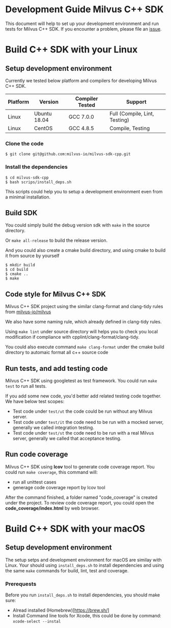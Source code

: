 # Development Guide Milvus C++ SDK
This document will help to set up your development environment and run tests for Milvus C++ SDK. If you encounter a problem, please file an [issue](https://github.com/milvus-io/milvus-sdk-cpp/issues/new).

# Build C++ SDK with your Linux

## Setup development environment
Currently we tested below platform and compilers for developing Milvus C++ SDK.

| Platform | Version      | Compiler Tested | Support                       |
| -------- | ------------ | --------------- | ----------------------------- |
| Linux    | Ubuntu 18.04 | GCC 7.0.0       | Full (Compile, Lint, Testing) |
| Linux    | CentOS       | GCC 4.8.5       | Compile, Testing              |

### Clone the code

```shell
$ git clone git@github.com:milvus-io/milvus-sdk-cpp.git
```

### Install the dependencies

```shell
$ cd milvus-sdk-cpp
$ bash scrips/install_deps.sh
```

This scripts could help you to setup a development environment even from a minimal installation.

## Build SDK
You could simply build the debug version sdk with `make` in the source directory.

Or `make all-release` to build the release version.

And you could also create a cmake build directory, and using cmake to build it from source by yourself

```shell
$ mkdir build
$ cd build
$ cmake ..
$ make
```

## Code style for Milvus C++ SDK
Milvus C++ SDK project using the similar clang-format and clang-tidy rules
from [milvus-io/milvus](https://github.com/milvus-io/milvus)

We also have some naming rule, which already defined in clang-tidy rules.

Using `make lint` under source directory will helps you to check you local modification
if compliance with cpplint/clang-format/clang-tidy.

You could also execute command `make clang-format` under the cmake build directory
to automaic format all c++ source code


## Run tests, and add testing code
Milvus C++ SDK using googletest as test framework. You could run `make test` to run all tests.

If you add some new code, you'd better add related testing code together.
We have below test scopes:
- Test code under `test/ut` the code could be run without any Milvus server. 
- Test code under `test/it` the code need to be run with a mocked server,
  generally we called integration testing.
- Test code under `test/st` the code need to be run with a real Milvus server,
  generally we called that acceptance testing.


## Run code coverage
Milvus C++ SDK using **lcov** tool to generate code coverage report. You could run `make coverage`, this command will:
- run all unittest cases
- generage code coverage report by lcov tool

After the command finished, a folder named "code_coverage" is created under the project.
To review code coverage report, you could open the **code_coverage/index.html** by web browser.

# Build C++ SDK with your macOS

## Setup development environment

The setup setps and development environment for macOS are similay with Linux.
Your should using `install_deps.sh` to install dependencies and using the same `make` commands for build, lint, test and coverage.

### Prerequests
Before you run `install_deps.sh` to install dependencies, you should make sure:
- Alread installed (Homebrew)[https://brew.sh/]
- Install Command line tools for Xcode, this could be done by command: `xcode-select --instal`

